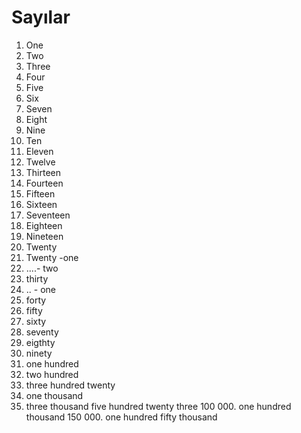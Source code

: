 # Sayılar
1. One
2. Two
3. Three
4. Four
5. Five
6. Six
7. Seven
8. Eight
9. Nine
10. Ten
11. Eleven
12. Twelve
13. Thirteen
14. Fourteen
15. Fifteen
16. Sixteen
17. Seventeen
18. Eighteen
19. Nineteen
20. Twenty
21. Twenty -one
22. ....- two
30. thirty 
31. .. - one
40. forty
50. fifty
60. sixty
70. seventy
80. eigthty 
90. ninety
100. one hundred
200. two hundred
320. three hundred twenty
1000. one thousand
3523. three thousand five hundred twenty three
100 000. one hundred thousand
150 000. one hundred fifty thousand


